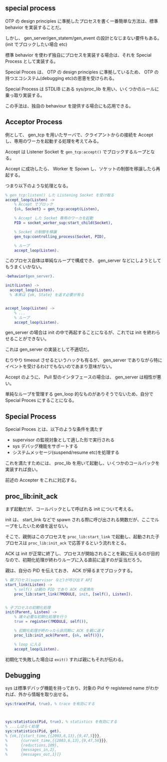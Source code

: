 

## special process

OTP の design principles に準拠したプロセスを書く一番簡単な方法は、標準 behavior を実装することだ。

しかし、 gen_server/gen_statem/gen_event の設計となじまない要件もある。(init でブロックしたい場合 etc)

標準 behavior を使わず独自にプロセスを実装する場合は、それを Special Process として実装する。

Special Proces は、 OTP の design principles に準拠しているため、 OTP の持つエコシステム(debugging etc)の恩恵を受けられる。

Special Process は STDLIB にある sys/proc_lib を用い、いくつかのルールに乗っ取り実装する。

この手法は、独自の behaviour を提供する場合にも応用できる。


## Acceptor Process

例として、 gen_tcp を用いたサーバで、クライアントからの接続を Accept し、専用のワーカを起動する処理を考えてみる。

Accept は Listener Socket を `gen_tcp:accept()` でブロックするループとなる。

Accept に成功したら、 Worker を Spown し、ソケットの制御を移譲したら再起する。

つまり以下のような処理となる。

```erlang
% gen_tcp:listen() した Listening Socket を受け取る
accept_loop(Listen) ->
    % Accept でブロック
    {ok, Socket} = gen_tcp:accept(Listen),

    % Accept した Socket 専用のワーカを起動
    PID = socket_worker_sup:start_child(Socket),

    % Socket の制御を移譲
    gen_tcp:controlling_process(Socket, PID),

    % ループ
    accept_loop(Listen).
```

このプロセス自体は単純なループで構成でき、 gen_server などにしようとしてもうまくいかない。


```erlang
-behavior(gen_server).

init(Listen) ->
  accept_loop(Listen).
  % 本来は {ok, State} を返す必要が有る


accept_loop(Listen) ->
    % ...
    % ループ
    accept_loop(Listen).
```

gen_server の場合は init の中で再起することになるが、これでは init を終わらせることができない。

これは gen_server の実装として不適切だ。

むりやり timeout させるというハックも有るが、 gen_server でありながら特にイベントを受けるわけでもないのであまり意味がない。

Accept のように、 Pull 型のインタフェースの場合は、 gen_server は相性が悪い。

単純なループを管理する gen_loop 的なものがありそうでないため、自分で Special Proces にすることになる。




## Special Process

Special Proces とは、以下のような条件を満たす

- supervisor の監視対象として適した形で実行される
- sys デバッグ機能をサポートする
- システムメッセージ(suspend/resume etc)を処理する


これを満たすためには、 proc_lib を用いて起動し、いくつかのコールバックを実装すれば良い。

前述の Accepter をこれに対応する。


## proc_lib:init_ack

まず起動だが、コールバックとして呼ばれる init について考える。

init は、 start_link などで spawn される際に呼び出される関数だが、ここでループをしたいため値を返せない。

そこで、親側はこのプロセスを `proc_lib:start_link` で起動し、起動された子プロセスは `proc_lib:init_ack` で応答するという流れをとる。

ACK は init が正常に終了し、プロセスが開始されることを親に伝えるのが目的なので、初期化処理が終わりループに入る直前に返すのが妥当だろう。

親は、自分の PID を伝えておき、 ACK が帰るまでブロックする。



```erlang
% 親プロセス(supervisor など)が呼び出す API
start_link(Listen) ->
    % self() は親の PID であり ACK の変換先
    proc_lib:start_link(?MODULE, init, [self(), Listen]).


% 子プロセスの初期化処理
init(Parent, Listen) ->
    % 諸々必要な初期化処理を行う
    true = register(?MODULE, self()),

    % 初期化処理が終わったら非同期に ACK を親に返す
    proc_lib:init_ack(Parent, {ok, self()}),

    % loop に入る
    accept_loop(Listen).
```

初期化で失敗した場合は `exit()` すれば親にもそれが伝わる。



## Debugging

sys は標準デバッグ機能を持っており、対象の Pid や registered name がわかれば、外から情報を取り出せる。

```erlang
sys:trace(Pid, true). % trace を有効にする



sys:statistics(Pid, true). % statistics を有効にする
% ...しばらく処理
sys:statistics(Pid, get).
% {ok,[{start_time,{{2003,6,13},{9,47,5}}},
%      {current_time,{{2003,6,13},{9,47,56}}},
%      {reductions,109},
%      {messages_in,2},
%      {messages_out,1}]}
```
